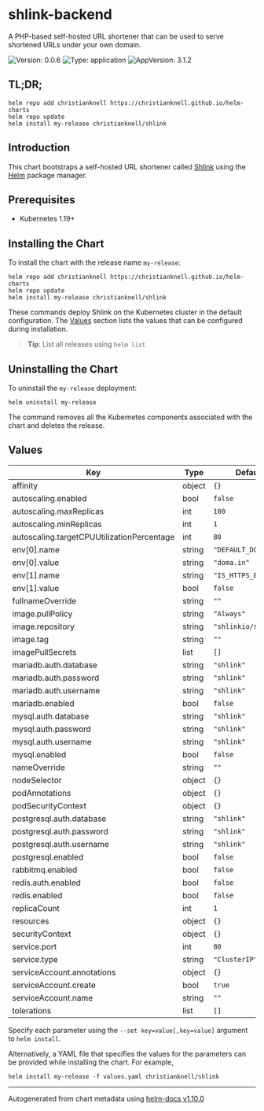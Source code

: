 # shlink-backend

A PHP-based self-hosted URL shortener that can be used to serve shortened URLs under your own domain.

![Version: 0.0.6](https://img.shields.io/badge/Version-0.0.6-informational?style=flat-square) ![Type: application](https://img.shields.io/badge/Type-application-informational?style=flat-square) ![AppVersion: 3.1.2](https://img.shields.io/badge/AppVersion-3.1.2-informational?style=flat-square)

## TL;DR;

```console
helm repo add christianknell https://christianknell.github.io/helm-charts
helm repo update
helm install my-release christianknell/shlink
```

## Introduction

This chart bootstraps a self-hosted URL shortener called [Shlink](https://shlink.io) using the [Helm](https://helm.sh) package manager.

## Prerequisites

- Kubernetes 1.19+

## Installing the Chart

To install the chart with the release name `my-release`:

```console
helm repo add christianknell https://christianknell.github.io/helm-charts
helm repo update
helm install my-release christianknell/shlink
```

These commands deploy Shlink on the Kubernetes cluster in the default configuration. The [Values](#values) section lists the values that can be configured during installation.

> **Tip**: List all releases using `helm list`

## Uninstalling the Chart

To uninstall the `my-release` deployment:

```console
helm uninstall my-release
```

The command removes all the Kubernetes components associated with the chart and deletes the release.

## Values

| Key                                        | Type   | Default              | Description |
| ------------------------------------------ | ------ | -------------------- | ----------- |
| affinity                                   | object | `{}`                 |             |
| autoscaling.enabled                        | bool   | `false`              |             |
| autoscaling.maxReplicas                    | int    | `100`                |             |
| autoscaling.minReplicas                    | int    | `1`                  |             |
| autoscaling.targetCPUUtilizationPercentage | int    | `80`                 |             |
| env[0].name                                | string | `"DEFAULT_DOMAIN"`   |             |
| env[0].value                               | string | `"doma.in"`          |             |
| env[1].name                                | string | `"IS_HTTPS_ENABLED"` |             |
| env[1].value                               | bool   | `false`              |             |
| fullnameOverride                           | string | `""`                 |             |
| image.pullPolicy                           | string | `"Always"`           |             |
| image.repository                           | string | `"shlinkio/shlink"`  |             |
| image.tag                                  | string | `""`                 |             |
| imagePullSecrets                           | list   | `[]`                 |             |
| mariadb.auth.database                      | string | `"shlink"`           |             |
| mariadb.auth.password                      | string | `"shlink"`           |             |
| mariadb.auth.username                      | string | `"shlink"`           |             |
| mariadb.enabled                            | bool   | `false`              |             |
| mysql.auth.database                        | string | `"shlink"`           |             |
| mysql.auth.password                        | string | `"shlink"`           |             |
| mysql.auth.username                        | string | `"shlink"`           |             |
| mysql.enabled                              | bool   | `false`              |             |
| nameOverride                               | string | `""`                 |             |
| nodeSelector                               | object | `{}`                 |             |
| podAnnotations                             | object | `{}`                 |             |
| podSecurityContext                         | object | `{}`                 |             |
| postgresql.auth.database                   | string | `"shlink"`           |             |
| postgresql.auth.password                   | string | `"shlink"`           |             |
| postgresql.auth.username                   | string | `"shlink"`           |             |
| postgresql.enabled                         | bool   | `false`              |             |
| rabbitmq.enabled                           | bool   | `false`              |             |
| redis.auth.enabled                         | bool   | `false`              |             |
| redis.enabled                              | bool   | `false`              |             |
| replicaCount                               | int    | `1`                  |             |
| resources                                  | object | `{}`                 |             |
| securityContext                            | object | `{}`                 |             |
| service.port                               | int    | `80`                 |             |
| service.type                               | string | `"ClusterIP"`        |             |
| serviceAccount.annotations                 | object | `{}`                 |             |
| serviceAccount.create                      | bool   | `true`               |             |
| serviceAccount.name                        | string | `""`                 |             |
| tolerations                                | list   | `[]`                 |             |

Specify each parameter using the `--set key=value[,key=value]` argument to `helm install`.

Alternatively, a YAML file that specifies the values for the parameters can be provided while installing the chart. For example,

```console
helm install my-release -f values.yaml christianknell/shlink
```

---

Autogenerated from chart metadata using [helm-docs v1.10.0](https://github.com/norwoodj/helm-docs/releases/v1.10.0)

